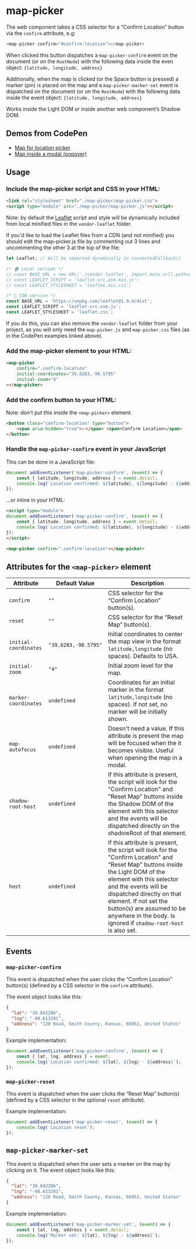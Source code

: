 # map-picker
The web component takes a CSS selector for a “Confirm Location” button via the `confirm` attribute, e.g:
```js
<map-picker confirm="#confirm-location"></map-picker>
```

When clicked this button dispatches a `map-picker-confirm` event on the document (or on the `RootNode`) with the following data inside the even object: `{latitude, longitude, address}`

Additionally, when the map is clicked (or the <knd>Space</knd> button is pressed) a marker (pin) is placed on the map and a `map-picker-marker-set` event is dispatched on the document (or on the `RootNode`) with the following data inside the event object: `{latitude, longitude, address}`

Works inside the Light DOM or inside another web component’s Shadow DOM. 

## Demos from CodePen
* [Map for location picker](https://codepen.io/nonsalant/pen/ZYGoJab)
* [Map inside a modal (popover)](https://codepen.io/nonsalant/pen/LEVmjQz)

## Usage

### Include the map-picker script and CSS in your HTML:
```html
<link rel="stylesheet" href="./map-picker/map-picker.css">
<script type="module" src="./map-picker/map-picker.js"></script>
```

Note: by default the [Leaflet](https://github.com/Leaflet/Leaflet) script and style will be dynamically included from local minified files in the `vendor-leaflet` folder.

If you'd like to load the Leaflet files from a CDN (and not minified) you should edit the map-picker.js file by commenting out 3 lines and uncommenting the other 3 at the top of the file:

```js
let Leaflet; // Will be imported dynamically in connectedCallback()

/* 🏠 Local version */
// const BASE_URL = new URL('./vendor-leaflet', import.meta.url).pathname;
// const LEAFLET_SCRIPT = 'leaflet-src.esm.min.js';
// const LEAFLET_STYLESHEET = 'leaflet.min.css';

/* 🔗 CDN version */
const BASE_URL = 'https://unpkg.com/leaflet@1.9.4/dist';
const LEAFLET_SCRIPT = 'leaflet-src.esm.js';
const LEAFLET_STYLESHEET = 'leaflet.css';
```
If you do this, you can also remove the `vendor-leaflet` folder from your project, as you will only need the `map-picker.js` and `map-picker.css` files (as in the CodePen examples linked above).

### Add the map-picker element to your HTML:
```html
<map-picker 
	confirm=".confirm-location" 
	initial-coordinates="39.8283,-98.5795"
	initial-zoom="4"
></map-picker>
```

### Add the confirm button to your HTML:
Note: don't put this inside the `<map-picker>` element. 
```html
<button class="confirm-location" type="button">
    <span aria-hidden="true">✅</span> <span>Confirm Location</span>
</button>
```

### Handle the `map-picker-confirm` event in your JavaScript
This can be done in a JavaScript file:
```js
document.addEventListener('map-picker-confirm', (event) => {
    const { latitude, longitude, address } = event.detail;
    console.log(`Location confirmed: ${latitude}, ${longitude} - ${address}`);
});
```
...or inline in your HTML:
```html
<script type="module">
document.addEventListener('map-picker-confirm', (event) => {
    const { latitude, longitude, address } = event.detail;
    console.log(`Location confirmed: ${latitude}, ${longitude} - ${address}`);
});
</script>

<map-picker confirm=".confirm-location"></map-picker>
```

## Attributes for the `<map-picker>` element

| Attribute              | Default Value        | Description                                                             |
|------------------------|----------------------|-------------------------------------------------------------------------|
| `confirm`              | `""`                 | CSS selector for the “Confirm Location” button(s).                      |
| `reset`                | `""`                 | CSS selector for the “Reset Map” button(s).                             |
| `initial-coordinates`  | `"39.8283,-98.5795"` | Initial coordinates to center the map view in the format `latitude,longitude` (no spaces). Defaults to USA. |
| `initial-zoom`         | `"4"`                | Initial zoom level for the map.                                         |
| `marker-coordinates`   | `undefined`          | Coordinates for an initial marker in the format `latitude,longitude` (no spaces). If not set, no marker will be initially shown. |
| `map-autofocus`        | `undefined`          | Doesn't need a value. If this attribute is present the map will be focused when the it becomes visible. Useful when opening the map in a modal. |
| `shadow-root-host`     | `undefined`          | If this attribute is present, the script will look for the "Confirm Location" and "Reset Map" buttons inside the Shadow DOM of the element with this selector and the events will be dispatched directly on the shadowRoot of that element. |
| `host`                 | `undefined`          | If this attribute is present, the script will look for the "Confirm Location" and "Reset Map" buttons inside the Light DOM of the element with this selector and the events will be dispatched directly on that element. If not set the button(s) are assumed to be anywhere in the body. Is ignored if `shadow-root-host` is also set. |


## Events

### `map-picker-confirm`
This event is dispatched when the user clicks the “Confirm Location” button(s) (defined by a CSS selector in the `confirm` attribute).

The event object looks like this:
```json
{
  "lat": "39.842286",
  "lng": "-98.613281",
  "address": "120 Road, Smith County, Kansas, 66952, United States"
}
```
Example implementation:
```js
document.addEventListener('map-picker-confirm', (event) => {
    const { lat, lng, address } = event;
    console.log(`Location confirmed: ${lat}, ${lng} - ${address}`);
});
```

### `map-picker-reset`
This event is dispatched when the user clicks the “Reset Map” button(s) (defined by a CSS selector in the optional `reset` attribute). 

Example implementation:
```js
document.addEventListener('map-picker-reset', (event) => {
    console.log('Location reset');
});
```

## `map-picker-marker-set`
This event is dispatched when the user sets a marker on the map by clicking on it. The event object looks like this:
```json
{
  "lat": "39.842286",
  "lng": "-98.613281",
  "address": "120 Road, Smith County, Kansas, 66952, United States"
}
```
Example implementation:
```js
document.addEventListener('map-picker-marker-set', (event) => {
    const { lat, lng, address } = event.detail;
    console.log(`Marker set: ${lat}, ${lng} - ${address}`);
});
```
